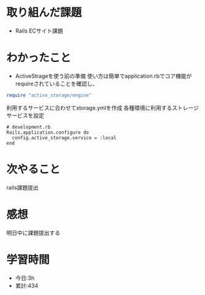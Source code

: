 # 取り組んだ課題
  - Rails ECサイト課題
# わかったこと
  * ActiveStrageを使う前の準備
使い方は簡単でapplication.rbでコア機能がrequireされていることを確認し、
```ruby
require "active_storage/engine"
```
利用するサービスに合わせてstorage.ymlを作成
各種環境に利用するストレージサービスを設定
```
# development.rb
Rails.application.configure do
  config.active_storage.service = :local
end
```



 
# 次やること
rails課題提出
# 感想
明日中に課題提出する
# 学習時間
- 今日:3h 
- 累計:434